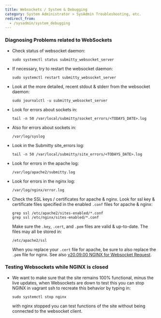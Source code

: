```yaml
---
title: Websockets / System & Debugging
category: System Administrator > SysAdmin Troubleshooting, etc.
redirect_from:
  - /sysadmin/system_debugging
---
```



### Diagnosing Problems related to WebSockets


* Check status of websocket daemon:

  ```
  sudo systemctl status submitty_websocket_server
  ```


* If necessary, try to restart the websocket daemon:

  ```
  sudo systemctl restart submitty_websocket_server
  ```


* Look at the more detailed, recent stdout & stderr from the websocket daemon:

  ```
  sudo journalctl -u submitty_websocket_server
  ```

* Look for errors about sockets in:

  ```
  tail -n 50 /var/local/submitty/socket_errors/<TODAYS_DATE>.log
  ```


* Also for errors about sockets in:

  ```
  /var/log/syslog
  ```


* Look in the Submitty site_errors log:

  ```
  tail -n 50 /var/local/submitty/site_errors/<TODAYS_DATE>.log
  ```  


* Look for errors in the apache log:

  ```
  /var/log/apache2/submitty.log
  ```

* Look for errors in the nginx log:

  ```
  /var/log/nginx/error.log
  ```

* Check the SSL keys / certificates for apache & nginx.
  Look for ssl key & certificate files specified in the enabled
  `.conf` files for apache & nginx:

  ```
  grep ssl /etc/apache2/sites-enabled/*.conf
  grep ssl /etc/nginx/sites-enabled/*.conf
  ```

  Make sure the `.key`, `.cert`, and `.pem` files are valid &
  up-to-date.  The files may all be stored in:

  ```
  /etc/apache2/ssl
  ```

  When you replace your `.cert` file for apache, be sure to also
  replace the `.pem` file for nginx.  See also
  [v20.09.00 NGINX for Websocket Request](/sysadmin/installation/version_notes/v20.09.00).

### Testing Websockets while NGINX is closed


  * We want to make sure that the site remains 100% functional, minus the live updates, when Websockets are down
    to test this you can stop NGINX in vagrant ssh to recreate this behavior by typing in:

    ```
    sudo systemctl stop nginx
    ```
    with nginx stopped you can test functions of the site without being connected to the websocket client.

